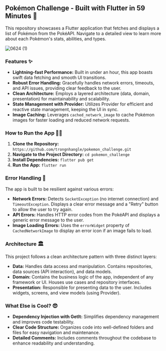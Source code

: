 ## Pokémon Challenge - Built with Flutter in 59 Minutes 🚀

This repository showcases a Flutter application that fetches and displays a list of Pokémon from the PokéAPI. Navigate to a detailed view to learn more about each Pokémon's stats, abilities, and types.

![0624 (1)](https://github.com/trongnhangle/pokemon_challenge/assets/108941086/10d6544b-a9ea-4cb0-add7-a16e1b817fd6)



###  Features ✨

- **Lightning-fast Performance:**  Built in under an hour, this app boasts swift data fetching and smooth UI transitions.
- **Robust Error Handling:**  Gracefully handles network errors, timeouts, and API issues, providing clear feedback to the user.
- **Clean Architecture:**  Employs a layered architecture (data, domain, presentation) for maintainability and scalability.
- **State Management with Provider:** Utilizes Provider for efficient and reactive state management, keeping the UI in sync.
- **Image Caching:**  Leverages `cached_network_image` to cache Pokémon images for faster loading and reduced network requests. 

### How to Run the App 🏃‍♂️

1. **Clone the Repository:** `https://github.com/trongnhangle/pokemon_challenge.git`
2. **Navigate to the Project Directory:**  `cd pokemon_challenge`
3. **Install Dependencies:**  `flutter pub get`
4. **Run the App:** `flutter run`

### Error Handling 💪

The app is built to be resilient against various errors:

- **Network Errors:** Detects `SocketException` (no internet connection) and `TimeoutException`. Displays a clear error message and a "Retry" button to allow the user to try again.
- **API Errors:** Handles HTTP error codes from the PokéAPI and displays a generic error message to the user.
- **Image Loading Errors:** Uses the `errorWidget` property of `CachedNetworkImage` to display an error icon if an image fails to load.

###  Architecture 🏛️

This project follows a clean architecture pattern with three distinct layers:

- **Data:**  Handles data access and manipulation. Contains repositories, data sources (API interaction), and data models. 
- **Domain:**  Contains the business logic of the app, independent of any framework or UI. Houses use cases and repository interfaces.
- **Presentation:**  Responsible for presenting data to the user. Includes widgets, screens, and view models (using Provider).

### What Else is Cool? 😎

- **Dependency Injection with GetIt:** Simplifies dependency management and improves code testability.
- **Clear Code Structure:**  Organizes code into well-defined folders and files for easy navigation and maintenance.
- **Detailed Comments:** Includes comments throughout the codebase to enhance readability and understanding.


